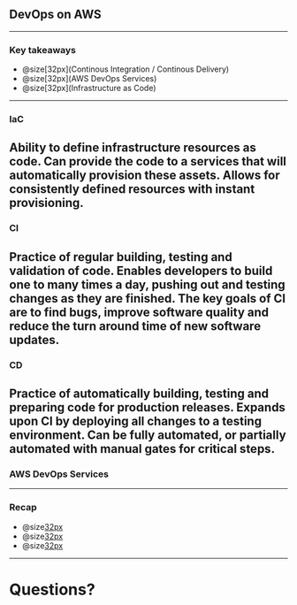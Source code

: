 [comment]: <> (https://gitpitch.com/willstobo/gitpitch-talks/master?p=devops-on-aws)
## DevOps on AWS
---
### Key takeaways
- @size[32px](Continous Integration / Continous Delivery)
- @size[32px](AWS DevOps Services)
- @size[32px](Infrastructure as Code)
---
### IaC
Ability to define infrastructure resources as code.
Can provide the code to a services that will automatically provision these assets.
Allows for consistently defined resources with instant provisioning.
---

### CI
Practice of regular building, testing and validation of code.
Enables developers to build one to many times a day, pushing out and testing changes as they are finished.
The key goals of CI are to find bugs, improve software quality and reduce the turn around time of new software updates.
---

### CD
Practice of automatically building, testing and preparing code for production releases.
Expands upon CI by deploying all changes to a testing environment.
Can be fully automated, or partially automated with manual gates for critical steps.
---

### AWS DevOps Services

---
### Recap
- @size[32px]()
- @size[32px]()
- @size[32px]()
---
# Questions?

